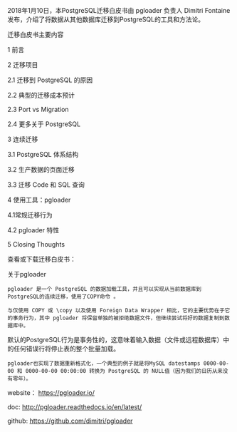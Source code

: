 

2018年1月10日，本PostgreSQL迁移白皮书由 pgloader 负责人 Dimitri Fontaine 发布，介绍了将数据从其他数据库迁移到PostgreSQL的工具和方法论。

迁移白皮书主要内容

1 前言

2 迁移项目

2.1 迁移到 PostgreSQL 的原因

2.2 典型的迁移成本预计

2.3 Port vs Migration

2.4 更多关于 PostgreSQL

3 连续迁移

3.1 PostgreSQL 体系结构

3.2 生产数据的页面迁移

3.3 迁移 Code 和 SQL 查询

4 使用工具：pgloader

4.1常规迁移行为

4.2 pgloader 特性 

5 Closing Thoughts

查看或下载迁移白皮书：


关于pgloader

    pgloader 是一个 PostgreSQL 的数据加载工具，并且可以实现从当前数据库到PostgreSQL的连续迁移，使用了COPY命令 。

    与仅使用 COPY 或 \copy 以及使用 Foreign Data Wrapper 相比，它的主要优势在于它的事务行为，其中 pgloader 将保留单独的被拒绝数据文件，但继续尝试将好的数据复制到数据库中。

   默认的PostgreSQL行为是事务性的，这意味着输入数据（文件或远程数据库）中的任何错误行将停止表的整个批量加载。

    pgloader也实现了数据重新格式化，一个典型的例子就是将MySQL datestamps 0000-00-00 和 0000-00-00 00:00:00 转换为 PostgreSQL 的 NULL值（因为我们的日历从来没有零年）。

website： https://pgloader.io/

doc: http://pgloader.readthedocs.io/en/latest/

github: https://github.com/dimitri/pgloader


